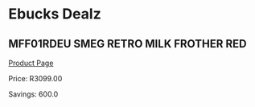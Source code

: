 
# Ebucks Dealz
## MFF01RDEU SMEG RETRO MILK FROTHER RED
[Product Page](https://www.ebucks.com/web/shop/productSelected.do?prodId=1169582706&catId=1196428103)

Price: R3099.00

Savings: 600.0


	